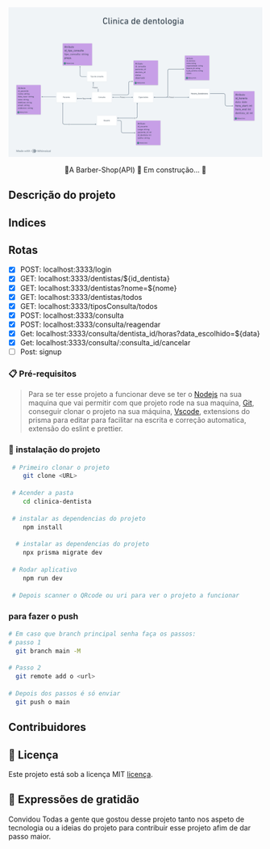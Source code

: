 ![](/public/clinica-dentologica.png)

<p align='center'>🚧A Barber-Shop(API) 🚀 Em construção... 🚧</p>

## Descrição do projeto

## Indices

## Rotas

- [x] POST: localhost:3333/login
- [x] GET: localhost:3333/dentistas/${id_dentista}
- [x] GET: localhost:3333/dentistas?nome=${nome}
- [x] GET: localhost:3333/dentistas/todos
- [x] GET: localhost:3333/tiposConsulta/todos
- [x] POST: localhost:3333/consulta
- [x] POST: localhost:3333/consulta/reagendar
- [x] Get: localhost:3333/consulta/dentista_id/horas?data_escolhido=${data}
- [x] Get: localhost:3333/consulta/:consulta_id/cancelar
- [ ] Post: signup

### 📋 Pré-requisitos

> Para se ter esse projeto a funcionar deve se ter o [Nodejs](https://nodejs.org/pt-br/download) na sua maquina que vai permitir com que projeto rode na sua maquina, [Git](https://git-scm.com/downloads), conseguir clonar o projeto na sua máquina, [Vscode](https://code.visualstudio.com/download), extensions do prisma para editar para facilitar na escrita e correção automatica, extensão do eslint e prettier.

### 🔧 instalação do projeto

```bash
 # Primeiro clonar o projeto
    git clone <URL>

 # Acender a pasta
    cd clinica-dentista

 # instalar as dependencias do projeto
    npm install

  # instalar as dependencias do projeto
    npx prisma migrate dev

 # Rodar aplicativo
    npm run dev

 # Depois scanner o QRcode ou uri para ver o projeto a funcionar
```
### para fazer o push
  ```bash
 # Em caso que branch principal senha faça os passos:
 # passo 1
    git branch main -M

 # Passo 2
    git remote add o <url>

 # Depois dos passos é só enviar
    git push o main

```
## Contribuidores

## 📄 Licença

Este projeto está sob a licença MIT [licença](#).

## 🎁 Expressões de gratidão

Convidou Todas a gente que gostou desse projeto tanto nos aspeto de tecnologia ou a ideias do projeto para contribuir esse projeto afim de dar passo maior.